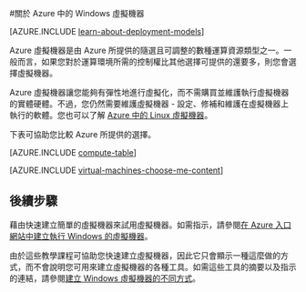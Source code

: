 <properties
	pageTitle="關於 Windows 虛擬機器 | Microsoft Azure"
	description="使用兩種部署模型深入了解 Windows Azure 虛擬機器的基本概念。"
	services="virtual-machines-windows"
	documentationCenter=""
	authors="cynthn"
	manager="timlt"
	editor="tysonn"
	tags="azure-resource-manager,azure-service-management"/>

<tags
	ms.service="virtual-machines-windows"
	ms.workload="infrastructure-services"
	ms.tgt_pltfrm="vm-windows"
	ms.devlang="na"
	ms.topic="get-started-article"
	ms.date="09/27/2016"
	ms.author="cynthn"/>

#關於 Azure 中的 Windows 虛擬機器

[AZURE.INCLUDE [learn-about-deployment-models](../../includes/learn-about-deployment-models-both-include.md)]


Azure 虛擬機器是由 Azure 所提供的隨選且可調整的數種運算資源類型之一。一般而言，如果您對於運算環境所需的控制權比其他選擇可提供的還要多，則您會選擇虛擬機器。

Azure 虛擬機器讓您能夠有彈性地進行虛擬化，而不需購買並維護執行虛擬機器的實體硬體。不過，您仍然需要維護虛擬機器 - 設定、修補和維護在虛擬機器上執行的軟體。您也可以了解 [Azure 中的 Linux 虛擬機器](virtual-machines-linux-about.md)。

下表可協助您比較 Azure 所提供的選擇。

[AZURE.INCLUDE [compute-table](../../includes/compute-options-table.md)]

[AZURE.INCLUDE [virtual-machines-choose-me-content](../../includes/virtual-machines-choose-me-content.md)]


## 後續步驟

藉由快速建立簡單的虛擬機器來試用虛擬機器。如需指示，請參閱[在 Azure 入口網站中建立執行 Windows 的虛擬機器](virtual-machines-windows-hero-tutorial.md)。

由於這些教學課程可協助您快速建立虛擬機器，因此它只會顯示一種這麼做的方式，而不會說明您可用來建立虛擬機器的各種工具。如需這些工具的摘要以及指示的連結，請參閱[建立 Windows 虛擬機器的不同方式](virtual-machines-windows-creation-choices.md)。

<!--links-->
[應用程式服務]: app-service-choose-me.md
[雲端服務]: cloud-services-choose-me.md
[虛擬機器]: #tellmevm
<!---HONumber=AcomDC_0928_2016-->